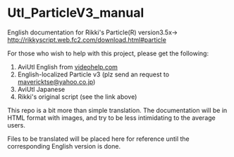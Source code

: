 # Utl_ParticleV3_manual
English documentation  for Rikki's Particle(R) version3.5x→ http://rikkyscript.web.fc2.com/download.html#particle


For those who wish to help with this project, please get the following:


1. AviUtl English from [videohelp.com](http://www.videohelp.com/software/aviutl)
2. English-localized Particle v3 (plz send an request to mavericktse@yahoo.co.jp)
3. AviUtl Japanese
4. Rikki's original script (see the link above)


This repo is a bit more than simple translation. The documentation will be in HTML format with images, and try to be less intimidating to the average users.

Files to be translated will be placed here for reference until the corresponding English version is done.
